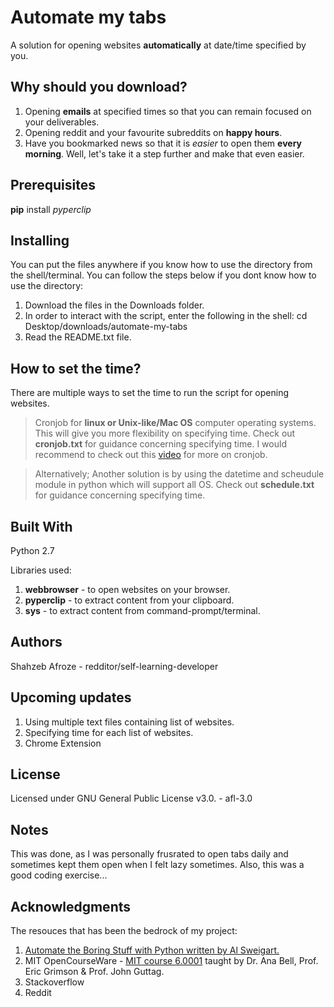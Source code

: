 # Automate my tabs

A solution for opening websites __automatically__ at date/time specified by you.

## Why should you download?
1. Opening __emails__ at specified times so that you can remain focused on your deliverables. 
2. Opening reddit and your favourite subreddits on __happy hours__.
3. Have you bookmarked news so that it is *easier* to open them __every morning__. Well, let's take it a step further and make that even easier.

## Prerequisites
__pip__ install _pyperclip_

## Installing
You can put the files anywhere if you know how to use the directory from the shell/terminal.
You can follow the steps below if you dont know how to use the directory:
1. Download the files in the Downloads folder.
2. In order to interact with the script, enter the following in the shell: cd Desktop/downloads/automate-my-tabs
3. Read the README.txt file.

## How to set the time?
There are multiple ways to set the time to run the script for opening websites.

> Cronjob for __linux or Unix-like/Mac OS__ computer operating systems.
> This will give you more flexibility on specifying time. 
> Check out __cronjob.txt__ for guidance concerning specifying time. 
> I would recommend to check out this [video](https://www.youtube.com/watch?v=QZJ1drMQz1A) for more on cronjob.

> Alternatively; Another solution is by using the datetime and scheudule module in python which will support all OS. 
> Check out __schedule.txt__ for guidance concerning specifying time.

## Built With
Python 2.7

Libraries used:
1. __webbrowser__ - to open websites on your browser.
2. __pyperclip__ - to extract content from your clipboard.
3. __sys__ - to extract content from command-prompt/terminal.

## Authors
Shahzeb Afroze - redditor/self-learning-developer

## Upcoming updates
1. Using multiple text files containing list of websites.
2. Specifying time for each list of websites.
3. Chrome Extension

## License
Licensed under GNU General Public License v3.0. - afl-3.0

## Notes
This was done, as I was personally frusrated to open tabs daily and sometimes kept them open when I felt lazy sometimes. Also, this was a good coding exercise...

## Acknowledgments
The resouces that has been the bedrock of my project:

1. [Automate the Boring Stuff with Python written by Al Sweigart.](https://automatetheboringstuff.com/)
2. MIT OpenCourseWare - [MIT course 6.0001](https://ocw.mit.edu/courses/electrical-engineering-and-computer-science/6-0001-introduction-to-computer-science-and-programming-in-python-fall-2016/) taught by Dr. Ana Bell, Prof. Eric Grimson & Prof. John Guttag.
3. Stackoverflow
4. Reddit
